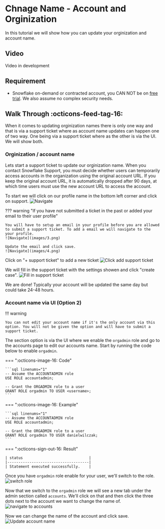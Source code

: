 # Chnage Name - Account and Orginization
In this tutorial we will show how you can update your orginization and account name.

## Video
Video in development

## Requirement
- Snowflake on-demand or contracted account, you CAN NOT be on [free trial](https://signup.snowflake.com/). We also assume no complex security needs.

## Walk Through :octicons-feed-tag-16:
When it comes to updating orginization names there is only one way and that is via a support ticket where as account name updates can happen one of two way. One being via a support ticket where as the other is via the UI. We will show both.

### Orginization / account name
Lets start a support ticket to update our orginization name. When you contact Snowflake Support, you must decide whether users can temporarily access accounts in the organization using the original account URL. If you keep the original account URL, it is automatically dropped after 90 days, at which time users must use the new account URL to access the account.

To start we will click on our profile name in the bottom left corner and click on support.
![Navigate](images/1.png)

??? warning "If you have not submitted a ticket in the past or added your email to their user profile"

    You will have to setup an email in your profile before you are allowed to submit a support ticket. To add a email we will navigate to the your profile.
    ![Navigate](images/3.png)

    Update the email and click save.
    ![Navigate](images/4.png)


Click on "+ support ticket" to add a new ticket
![Click add support ticket](images/2.png)

We will fill in the support ticket with the settings showen and click "create case".
![Fill in support ticket](images/5.png)

We are done! Typically your account will be updated the same day but could take 24-48 hours.

### Account name via UI (Option 2)
!!! warning 

    You can not edit your account name if it's the only account via this option. You will not be given the option and will have to submit a support ticket.

The section option is via the UI where we enable the ``orgadmin`` role and go to the accounts page to edit our accounts name. Start by running the code below to enable ``orgadmin``.

=== ":octicons-image-16: Code"

    ```sql linenums="1"
    -- Assume the ACCOUNTADMIN role
    USE ROLE accountadmin;

    -- Grant the ORGADMIN role to a user
    GRANT ROLE orgadmin TO USER <username>;
    ```

=== ":octicons-image-16: Example"

    ```sql linenums="1"
    -- Assume the ACCOUNTADMIN role
    USE ROLE accountadmin;

    -- Grant the ORGADMIN role to a user
    GRANT ROLE orgadmin TO USER danielwilczak;
    ```

=== ":octicons-sign-out-16: Result"

    | status                              |
    |-------------------------------------|
    | Statement executed successfully.    |


Once you have ``orgadmin`` role enable for your user, we'll switch to the role.
![switch role](images/6.png)

Now that we switch to the ``orgadmin`` role we will see a new tab under the admin section called ``accounts``. We'll click on that and then click the three dots next to the account we want to change the name of.
![navigate to accounts](images/7.png)

Now we can change the name of the account and click save.
![Update account name](images/8.png)